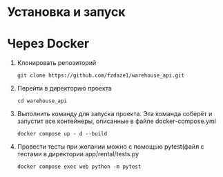 # Установка и запуск
# Через Docker
1) Клонировать репозиторий
   ```
   git clone https://github.com/fzdaze1/warehouse_api.git
   ```
2) Перейти в директорию проекта
   ```
   cd warehouse_api
   ```
3) Выполнить команду для запуска проекта. Эта команда соберёт и запустит все контейнеры, описанные в файле docker-compose.yml
   ```
   docker compose up - d --build
   ```

4) Провести тесты при желании можно с помощью pytest(файл с тестами в директории app/rental/tests.py
   ```
   docker compose exec web python -m pytest
   ```
